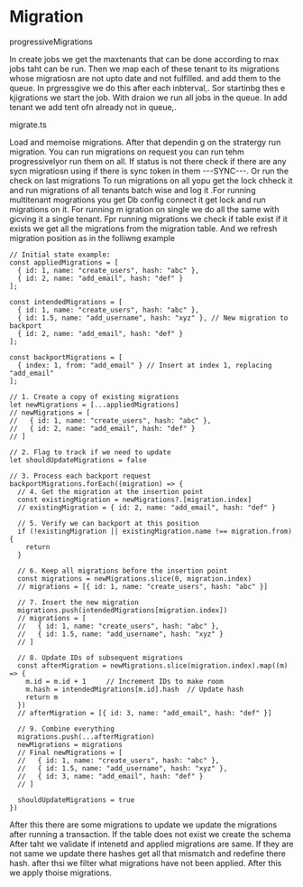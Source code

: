 # Migration

progressiveMigrations

In create jobs we get the maxtenants that can be done according to max jobs taht can be run. Then we map each of these tenant to its migrations whose migratiosn are not upto date and not fulfilled.  and add them to the queue. In prgressgive we do this after each inbterval,. Sor startinbg thes e kjigrations we start the job. With draion we run all jobs in the queue. In add tenant we add tent ofn already not in queue,.

migrate.ts

Load and memoise migrations. After that dependin g on the stratergy run migration. You can run migrations on request you can run tehm progressivelyor run them on all. If status is not there check if there are any sycn migratiosn using if there is sync token in them ---SYNC---. Or run the check on last migrations To run migrations on all yopu get the lock chheck it and run migrations of all tenants batch wise and log it .For running multitenant mogrations you get Db config connect it get lock and run migrations on it. For running m igration on single we do all the same with gicving it a single tenant. Fpr running migrations we check if table exist if it exists we get all the migrations from the migration table. And we refresh migration position as in the folliwng example 

```
// Initial state example:
const appliedMigrations = [
  { id: 1, name: "create_users", hash: "abc" },
  { id: 2, name: "add_email", hash: "def" }
];

const intendedMigrations = [
  { id: 1, name: "create_users", hash: "abc" },
  { id: 1.5, name: "add_username", hash: "xyz" }, // New migration to backport
  { id: 2, name: "add_email", hash: "def" }
];

const backportMigrations = [
  { index: 1, from: "add_email" } // Insert at index 1, replacing "add_email"
];
```

```tsx
// 1. Create a copy of existing migrations
let newMigrations = [...appliedMigrations]
// newMigrations = [
//   { id: 1, name: "create_users", hash: "abc" },
//   { id: 2, name: "add_email", hash: "def" }
// ]

// 2. Flag to track if we need to update
let shouldUpdateMigrations = false

// 3. Process each backport request
backportMigrations.forEach((migration) => {
  // 4. Get the migration at the insertion point
  const existingMigration = newMigrations?.[migration.index]
  // existingMigration = { id: 2, name: "add_email", hash: "def" }

  // 5. Verify we can backport at this position
  if (!existingMigration || existingMigration.name !== migration.from) {
    return
  }

  // 6. Keep all migrations before the insertion point
  const migrations = newMigrations.slice(0, migration.index)
  // migrations = [{ id: 1, name: "create_users", hash: "abc" }]

  // 7. Insert the new migration
  migrations.push(intendedMigrations[migration.index])
  // migrations = [
  //   { id: 1, name: "create_users", hash: "abc" },
  //   { id: 1.5, name: "add_username", hash: "xyz" }
  // ]

  // 8. Update IDs of subsequent migrations
  const afterMigration = newMigrations.slice(migration.index).map((m) => {
    m.id = m.id + 1     // Increment IDs to make room
    m.hash = intendedMigrations[m.id].hash  // Update hash
    return m
  })
  // afterMigration = [{ id: 3, name: "add_email", hash: "def" }]

  // 9. Combine everything
  migrations.push(...afterMigration)
  newMigrations = migrations
  // Final newMigrations = [
  //   { id: 1, name: "create_users", hash: "abc" },
  //   { id: 1.5, name: "add_username", hash: "xyz" },
  //   { id: 3, name: "add_email", hash: "def" }
  // ]

  shouldUpdateMigrations = true
})
```

After this there are some migrations to update we update the migrations after running a transaction. If the table does not exist we create the schema After taht we validate if intenetd and applied migrations are same. If they are not same we update there hashes get all that mismatch and redefine there hash. after thsi we filter what migrations have not been applied. After this we apply thoise migrations.